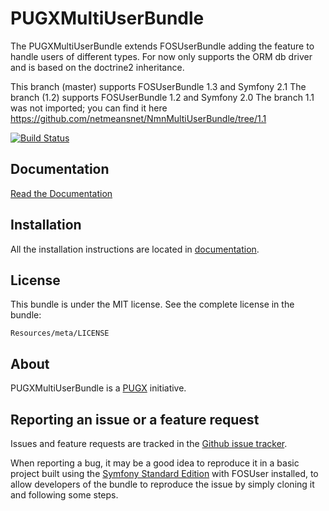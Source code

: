 PUGXMultiUserBundle
=============

The PUGXMultiUserBundle extends FOSUserBundle adding the feature to handle users of different types.
For now only supports the ORM db driver and is based on the doctrine2 inheritance.

This branch (master) supports FOSUserBundle 1.3 and Symfony 2.1
The branch (1.2) supports FOSUserBundle 1.2 and Symfony 2.0
The branch 1.1 was not imported; you can find it here https://github.com/netmeansnet/NmnMultiUserBundle/tree/1.1

[![Build Status](https://secure.travis-ci.org/PUGX/PUGXMultiUserBundle.png?branch=master)](http://travis-ci.org/PUGX/PUGXMultiUserBundle)

Documentation
-------------

[Read the Documentation](https://github.com/PUGX/PUGXMultiUserBundle/blob/master/Resources/doc/index.md)

Installation
------------

All the installation instructions are located in [documentation](https://github.com/PUGX/PUGXMultiUserBundle/blob/master/Resources/doc/index.md).

License
-------

This bundle is under the MIT license. See the complete license in the bundle:

    Resources/meta/LICENSE

About
-----

PUGXMultiUserBundle is a [PUGX](https://github.com/PUGX) initiative.


Reporting an issue or a feature request
---------------------------------------

Issues and feature requests are tracked in the [Github issue tracker](https://github.com/PUGX/PUGXMultiUserBundle/issues).

When reporting a bug, it may be a good idea to reproduce it in a basic project
built using the [Symfony Standard Edition](https://github.com/symfony/symfony-standard)
with FOSUser installed, to allow developers of the bundle to reproduce the issue by simply cloning it
and following some steps.

